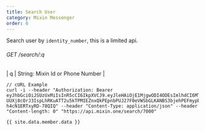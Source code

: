 ```yaml
---
title: Search User
category: Mixin Messenger
order: 6
---
```


Search user by `identity_number`, this is a limited api.

###### GET /search/:q

| q | String: Mixin Id or Phone Number |

```
// cURL Example
curl -i --header "Authorization: Bearer eyJhbGciOiJSUzUxMiIsInR5cCI6IkpXVCJ9.eyJleHAiOjE1MjgwODI4ODEsImlhdCI6MTUyODA4MjcwMSwianRpIjoiYWQyNDY5ZTMtOTk2NS00NzRlLTg5OTktYzhjNTIwYzViN2I2Iiwic2lkIjoiZTJiZjhkMjItZGM5My00MmVlLTk1NDUtMTZmMDVkMmU1ODBjIiwic2lnIjoiMzczMTNmZGJmMmNjNmIwYzgwYmU4NjY4NGY5YTQ4ZDNhY2I5YTM3ZmRiMWQ0MzRhMzE3ZTZhYWUwYTkyZjdkOSIsInVpZCI6Ijg5ZTBiZGVlLWMzNTUtNDdmMi05NDVhLWJlNDhiZTg3NTYwNiJ9.hmw2aL4Wy6vwzj9_qxSFcvMiyMpkTpD-UUXj8cOrJ3IspLhRKuATT2u5kTPMIEZnxQkPEpnbPUJ27F0eVWSbGLKANBS3bjehPEFmypb3TlY7wo063CNAXPiDi5Omroaq5ikgj8igNxDvXm4gznn26Y0W-h4cN1ERTxyRD-78QIQ" --header "Content-Type: application/json" --header "Content-length: 0" "https://api.mixin.one/search/7000"
```
```
{{ site.data.member.data }}
```
